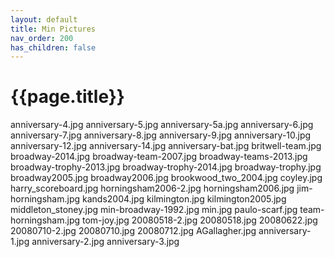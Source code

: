 ```yaml
---
layout: default
title: Min Pictures
nav_order: 200
has_children: false
---
```


# {{page.title}}

anniversary-4.jpg
anniversary-5.jpg
anniversary-5a.jpg
anniversary-6.jpg
anniversary-7.jpg
anniversary-8.jpg
anniversary-9.jpg
anniversary-10.jpg
anniversary-12.jpg
anniversary-14.jpg
anniversary-bat.jpg
britwell-team.jpg
broadway-2014.jpg
broadway-team-2007.jpg
broadway-teams-2013.jpg
broadway-trophy-2013.jpg
broadway-trophy-2014.jpg
broadway-trophy.jpg
broadway2005.jpg
broadway2006.jpg
brookwood_two_2004.jpg
coyley.jpg
harry_scoreboard.jpg
horningsham2006-2.jpg
horningsham2006.jpg
jim-horningsham.jpg
kands2004.jpg
kilmington.jpg
kilmington2005.jpg
middleton_stoney.jpg
min-broadway-1992.jpg
min.jpg
paulo-scarf.jpg
team-horningsham.jpg
tom-joy.jpg
20080518-2.jpg
20080518.jpg
20080622.jpg
20080710-2.jpg
20080710.jpg
20080712.jpg
AGallagher.jpg
anniversary-1.jpg
anniversary-2.jpg
anniversary-3.jpg